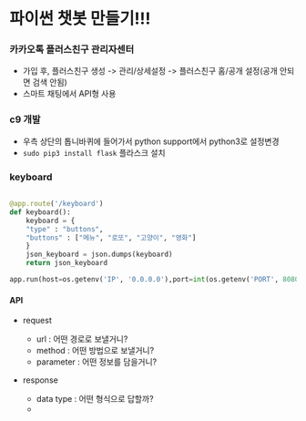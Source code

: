 # 파이썬 챗봇 만들기!!!

### 카카오톡 플러스친구 관리자센터

- 가입 후, 플러스친구 생성 -> 관리/상세설정 -> 플러스친구 홈/공개 설정(공개 안되면 검색 안됨)
- 스마트 채팅에서  API형 사용

### c9 개발

- 우측 상단의 톱니바퀴에 들어가서 python support에서 python3로 설정변경
- `sudo pip3 install flask` 플라스크 설치

### keyboard

```python

@app.route('/keyboard')
def keyboard():
    keyboard = {
    "type" : "buttons",
    "buttons" : ["메뉴", "로또", "고양이", "영화"]
    }
    json_keyboard = json.dumps(keyboard)
    return json_keyboard

app.run(host=os.getenv('IP', '0.0.0.0'),port=int(os.getenv('PORT', 8080)))
```
#### API

- request
    - url : 어떤 경로로 보낼거니?
    - method : 어떤 방법으로 보낼거니?
    - parameter : 어떤 정보를 담을거니?

- response
    - data type : 어떤 형식으로 답할까?
    - 
